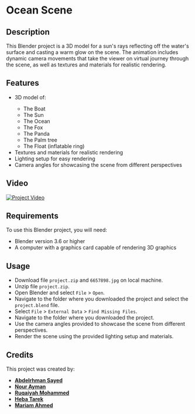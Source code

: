 # Ocean Scene
## Description
This Blender project is a 3D model for a sun's rays reflecting off the water's surface and casting a warm glow on the scene.
The animation includes dynamic camera movements that take the viewer on virtual journey through the scene,  as well as textures and materials for realistic rendering.

## Features
<ul>
  <li>3D model of:</li>
    <ul>
      <li>The Boat</li>
      <li>The Sun</li>
      <li>The Ocean</li>
      <li>The Fox</li>
      <li>The Panda</li>
      <li>The Palm tree</li>
      <li>The Float (inflatable ring)</li>
    </ul>
  </li>
  <li>Textures and materials for realistic rendering</li>
  <li>Lighting setup for easy rendering</li>
  <li>Camera angles for showcasing the scene from different perspectives</li>
</ul>

## Video
[![Project Video](https://img.youtube.com/vi/cJ-UnYZZ5fw/0.jpg)](https://www.youtube.com/watch?v=cJ-UnYZZ5fw)

## Requirements
To use this Blender project, you will need:
<ul>
 <li>Blender version 3.6 or higher</li>
 <li>A computer with a graphics card capable of rendering 3D graphics</li>
</ul>

## Usage
 - Download file `project.zip` and `6657898.jpg` on local machine.
 - Unzip file `project.zip`. 
 - Open Blender and select `File` > `Open`.
 - Navigate to the folder where you downloaded the project and select the `project.blend` file.
 - Select `File` > `External Data` > `Find Missing Files`.
 - Navigate to the folder where you downloaded the project.
 - Use the camera angles provided to showcase the scene from different perspectives.
 - Render the scene using the provided lighting setup and materials.

## Credits
This project was created by:
- [**Abdelrhman Sayed**](https://github.com/Abdelrhman-Sayed70)
- [**Nour Ayman**](https://github.com/NourAyman10)
- [**Ruqaiyah Mohammed**](https://github.com/25Ruq)
- [**Heba Tarek**](https://github.com/hebatarekkamal) 
- [**Mariam Ahmed**](https://github.com/MariamAhmeddd)
